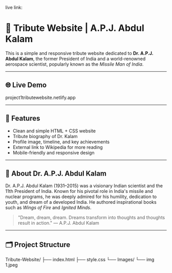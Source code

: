 live link:
# 🌟 Tribute Website | A.P.J. Abdul Kalam

This is a simple and responsive tribute website dedicated to **Dr. A.P.J. Abdul Kalam**, the former President of India and a world-renowned aerospace scientist, popularly known as the *Missile Man of India*.

---

## 🌐 Live Demo

project1tributewebsite.netlify.app

---

## 📌 Features

- Clean and simple HTML + CSS website
- Tribute biography of Dr. Kalam
- Profile image, timeline, and key achievements
- External link to Wikipedia for more reading
- Mobile-friendly and responsive design

---

## 📖 About Dr. A.P.J. Abdul Kalam

Dr. A.P.J. Abdul Kalam (1931–2015) was a visionary Indian scientist and the 11th President of India. Known for his pivotal role in India's missile and nuclear programs, he was deeply admired for his humility, dedication to youth, and dream of a developed India. He authored inspirational books such as *Wings of Fire* and *Ignited Minds*.

> "Dream, dream, dream. Dreams transform into thoughts and thoughts result in action." — A.P.J. Abdul Kalam

---

## 🗂️ Project Structure

Tribute-Website/
├── index.html
├── style.css
└── Images/
└── img 1.jpeg
